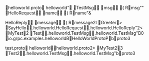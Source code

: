 
helloworld.proto
helloworld"
TestMsg
msg (	Rmsg""
HelloRequest
name (	Rname"&

HelloReply
message (	Rmessage2I
Greeter>
SayHello.helloworld.HelloRequest.helloworld.HelloReply" 2<
MyTest2
Test.helloworld.TestMsg.helloworld.TestMsg" B0
io.grpc.examples.helloworldBHelloWorldProtoPbproto3


test.proto
helloworldhelloworld.proto2>
MyTest23
Test2.helloworld.TestMsg.helloworld.TestMsg" bproto3